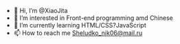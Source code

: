 - 👋 Hi, I’m @XiaoJita
- 👀 I’m interested in Front-end programming amd Chinese
- 🌱 I’m currently learning HTML/CSS?JavaScript
- 📫 How to reach me Sheludko_nik06@mail.ru

<!---
XiaoJita/XiaoJita is a ✨ special ✨ repository because its `README.md` (this file) appears on your GitHub profile.
You can click the Preview link to take a look at your changes.
--->
